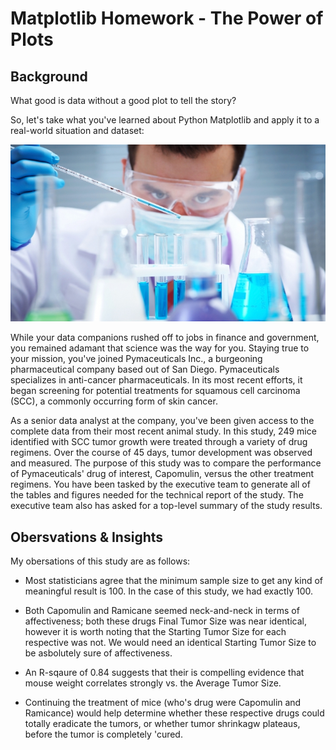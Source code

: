# Matplotlib Homework - The Power of Plots

## Background

What good is data without a good plot to tell the story?

So, let's take what you've learned about Python Matplotlib and apply it to a real-world situation and dataset:

![Laboratory](Images/Laboratory.jpg)

While your data companions rushed off to jobs in finance and government, you remained adamant that science was the way for you. Staying true to your mission, you've joined Pymaceuticals Inc., a burgeoning pharmaceutical company based out of San Diego. Pymaceuticals specializes in anti-cancer pharmaceuticals. In its most recent efforts, it began screening for potential treatments for squamous cell carcinoma (SCC), a commonly occurring form of skin cancer.

As a senior data analyst at the company, you've been given access to the complete data from their most recent animal study. In this study, 249 mice identified with SCC tumor growth were treated through a variety of drug regimens. Over the course of 45 days, tumor development was observed and measured. The purpose of this study was to compare the performance of Pymaceuticals' drug of interest, Capomulin, versus the other treatment regimens. You have been tasked by the executive team to generate all of the tables and figures needed for the technical report of the study. The executive team also has asked for a top-level summary of the study results.

## Obersvations & Insights

My obersations of this study are as follows:

* Most statisticians agree that the minimum sample size to get any kind of meaningful result is 100. In the case of this study, we had exactly 100.

* Both Capomulin and Ramicane seemed neck-and-neck in terms of affectiveness; both these drugs Final Tumor Size was near identical, however it is worth noting
  that the Starting Tumor Size for each respective was not. We would need an identical Starting Tumor Size to be asbolutely sure of affectiveness.

* An R-sqaure of 0.84 suggests that their is compelling evidence that mouse weight correlates strongly vs. the Average Tumor Size.

* Continuing the treatment of mice (who's drug were Capomulin and Ramicance) would help determine whether these respective drugs could totally eradicate the tumors, or whether tumor shrinkagw plateaus, before the tumor is completely 'cured.